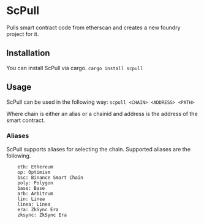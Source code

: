# ScPull
Pulls smart contract code from etherscan and creates a new foundry project for it. 

## Installation

You can install ScPull via cargo.
`cargo install scpull`

## Usage

ScPull can be used in the following way:
`scpull <CHAIN> <ADDRESS> <PATH>`

Where chain is either an alias or a chainid and address is the address of the smart contract.

### Aliases
ScPull supports aliases for selecting the chain. Supported aliases are the following. 
```
    eth: Ethereum
    op: Optimism
    bsc: Binance Smart Chain
    poly: Polygon
    base: Base
    arb: Arbitrum
    lin: Linea
    linea: Linea
    era: ZkSync Era
    zksync: ZkSync Era
```
